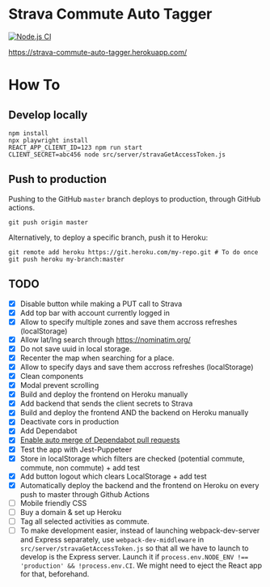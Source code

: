 # Strava Commute Auto Tagger

[![Node.js CI](https://github.com/rpellerin/commute-auto-tagger/actions/workflows/tests-and-deploy.yml/badge.svg?branch=master)](https://github.com/rpellerin/commute-auto-tagger/actions/workflows/tests-and-deploy.yml)

https://strava-commute-auto-tagger.herokuapp.com/

# How To

## Develop locally

```shell
npm install
npx playwright install
REACT_APP_CLIENT_ID=123 npm run start
CLIENT_SECRET=abc456 node src/server/stravaGetAccessToken.js
```

## Push to production

Pushing to the GitHub `master` branch deploys to production, through GitHub actions.

```shell
git push origin master
```

Alternatively, to deploy a specific branch, push it to Heroku:

```shell
git remote add heroku https://git.heroku.com/my-repo.git # To do once
git push heroku my-branch:master
```

## TODO

- [x] Disable button while making a PUT call to Strava
- [x] Add top bar with account currently logged in
- [x] Allow to specify multiple zones and save them accross refreshes (localStorage)
- [x] Allow lat/lng search through https://nominatim.org/
- [x] Do not save uuid in local storage.
- [x] Recenter the map when searching for a place.
- [x] Allow to specify days and save them accross refreshes (localStorage)
- [x] Clean components
- [x] Modal prevent scrolling
- [x] Build and deploy the frontend on Heroku manually
- [x] Add backend that sends the client secrets to Strava
- [x] Build and deploy the frontend AND the backend on Heroku manually
- [x] Deactivate cors in production
- [x] Add Dependabot
- [x] [Enable auto merge of Dependabot pull requests](https://docs.github.com/en/code-security/supply-chain-security/keeping-your-dependencies-updated-automatically/automating-dependabot-with-github-actions#enable-auto-merge-on-a-pull-request)
- [x] Test the app with Jest-Puppeteer
- [x] Store in localStorage which filters are checked (potential commute, commute, non commute) + add test
- [x] Add button logout which clears LocalStorage + add test
- [x] Automatically deploy the backend and the frontend on Heroku on every push to master through Github Actions
- [ ] Mobile friendly CSS
- [ ] Buy a domain & set up Heroku
- [ ] Tag all selected activities as commute.
- [ ] To make development easier, instead of launching webpack-dev-server and Express separately, use `webpack-dev-middleware` in `src/server/stravaGetAccessToken.js` so that all we have to launch to develop is the Express server. Launch it if `process.env.NODE_ENV !== 'production' && !process.env.CI`. We might need to eject the React app for that, beforehand.
